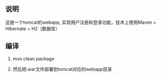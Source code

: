 ## 说明

这是一个tomcat的webapp, 实现用户注册和登录功能，技术上使用Maven + Hibernate + H2（数据库）

## 编译

1. mvn clean package

2. 然后把.war文件部署到tomcat对应的webapp目录

